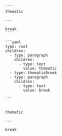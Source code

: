 `````{tabbed} Markup
````
thematic

---

break
````
`````

`````{tabbed} AST
```yaml
type: root
children:
  - type: paragraph
    children:
      - type: text
        value: thematic
  - type: thematicBreak
  - type: paragraph
    children:
      - type: text
        value: break

```
`````

`````{tabbed} Render

thematic

---

break

`````

